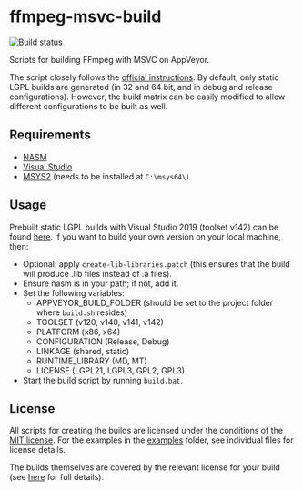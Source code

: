 # ffmpeg-msvc-build

[![Build status](https://ci.appveyor.com/api/projects/status/rok7i2fbv5ptrwvm?svg=true)](https://ci.appveyor.com/project/mcmtroffaes/ffmpeg-msvc-build)

Scripts for building FFmpeg with MSVC on AppVeyor.

The script closely follows the [official
instructions](https://trac.ffmpeg.org/wiki/CompilationGuide/MSVC). By
default, only static LGPL builds are generated (in 32 and 64 bit, and
in debug and release configurations). However, the build matrix can be
easily modified to allow different configurations to be built as well.

## Requirements

* [NASM](https://www.nasm.us/)
* [Visual Studio](https://docs.microsoft.com/en-us/cpp/)
* [MSYS2](https://www.msys2.org/) (needs to be installed at ``C:\msys64\``)

## Usage

Prebuilt static LGPL builds with Visual Studio 2019 (toolset v142) can be found [here](https://github.com/mcmtroffaes/ffmpeg-msvc-build/releases). If you want to build your own version on your local machine, then:

  * Optional: apply ``create-lib-libraries.patch`` (this ensures that
    the build will produce .lib files instead of .a files).
  * Ensure nasm is in your path; if not, add it.
  * Set the following variables:
      - APPVEYOR_BUILD_FOLDER (should be set to the project folder where ``build.sh`` resides)
      - TOOLSET (v120, v140, v141, v142)
      - PLATFORM (x86, x64)
      - CONFIGURATION (Release, Debug)
      - LINKAGE (shared, static)
      - RUNTIME_LIBRARY (MD, MT)
      - LICENSE (LGPL21, LGPL3, GPL2, GPL3)
  * Start the build script by running ``build.bat``.

## License

All scripts for creating the builds are licensed under the conditions
of the [MIT license](LICENSE.txt). For the examples in the
[examples](examples) folder, see individual files for license details.

The builds themselves are covered by the relevant license for your build
(see [here](https://www.gnu.org/licenses/) for full details).
